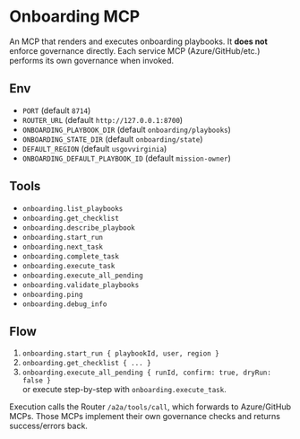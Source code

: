 # Onboarding MCP

An MCP that renders and executes onboarding playbooks. It **does not** enforce
governance directly. Each service MCP (Azure/GitHub/etc.) performs its own
governance when invoked.

## Env

- `PORT` (default `8714`)
- `ROUTER_URL` (default `http://127.0.0.1:8700`)
- `ONBOARDING_PLAYBOOK_DIR` (default `onboarding/playbooks`)
- `ONBOARDING_STATE_DIR` (default `onboarding/state`)
- `DEFAULT_REGION` (default `usgovvirginia`)
- `ONBOARDING_DEFAULT_PLAYBOOK_ID` (default `mission-owner`)

## Tools

- `onboarding.list_playbooks`
- `onboarding.get_checklist`
- `onboarding.describe_playbook`
- `onboarding.start_run`
- `onboarding.next_task`
- `onboarding.complete_task`
- `onboarding.execute_task`
- `onboarding.execute_all_pending`
- `onboarding.validate_playbooks`
- `onboarding.ping`
- `onboarding.debug_info`

## Flow

1. `onboarding.start_run { playbookId, user, region }`
2. `onboarding.get_checklist { ... }`
3. `onboarding.execute_all_pending { runId, confirm: true, dryRun: false }`  
   or execute step-by-step with `onboarding.execute_task`.

Execution calls the Router `/a2a/tools/call`, which forwards to Azure/GitHub MCPs.
Those MCPs implement their own governance checks and returns success/errors back.
